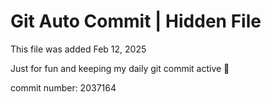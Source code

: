 # Git Auto Commit | Hidden File

This file was added Feb 12, 2025

Just for fun and keeping my daily git commit active 🤪

commit number: 2037164
